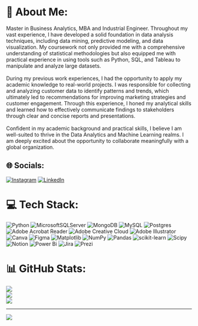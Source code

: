 # 💫 About Me:
Master in Business Analytics, MBA and Industrial Engineer. Throughout my vast experience, I have developed a solid foundation in data analysis techniques, including data mining, predictive modeling, and data visualization. My coursework not only provided me with a comprehensive understanding of statistical methodologies but also equipped me with practical experience in using tools such as Python, SQL, and Tableau to manipulate and analyze large datasets.<br><br>During my previous work experiences, I had the opportunity to apply my academic knowledge to real-world projects. I was responsible for collecting and analyzing customer data to identify patterns and trends, which ultimately led to recommendations for improving marketing strategies and customer engagement. Through this experience, I honed my analytical skills and learned how to effectively communicate findings to stakeholders through clear and concise reports and presentations.<br><br>Confident in my academic background and practical skills, I believe I am well-suited to thrive in the Data Analytics and Machine Learning realms. I am deeply excited about the opportunity to collaborate meaningfully with a global organization.<br>


## 🌐 Socials:
[![Instagram](https://img.shields.io/badge/Instagram-%23E4405F.svg?logo=Instagram&logoColor=white)](https://www.instagram.com/hcitalo21/) [![LinkedIn](https://img.shields.io/badge/LinkedIn-%230077B5.svg?logo=linkedin&logoColor=white)](https://www.linkedin.com/in/italohidalgo/) 

# 💻 Tech Stack:
![Python](https://img.shields.io/badge/python-3670A0?style=for-the-badge&logo=python&logoColor=ffdd54) ![MicrosoftSQLServer](https://img.shields.io/badge/Microsoft%20SQL%20Server-CC2927?style=for-the-badge&logo=microsoft%20sql%20server&logoColor=white) ![MongoDB](https://img.shields.io/badge/MongoDB-%234ea94b.svg?style=for-the-badge&logo=mongodb&logoColor=white) ![MySQL](https://img.shields.io/badge/mysql-%2300000f.svg?style=for-the-badge&logo=mysql&logoColor=white) ![Postgres](https://img.shields.io/badge/postgres-%23316192.svg?style=for-the-badge&logo=postgresql&logoColor=white) ![Adobe Acrobat Reader](https://img.shields.io/badge/Adobe%20Acrobat%20Reader-EC1C24.svg?style=for-the-badge&logo=Adobe%20Acrobat%20Reader&logoColor=white) ![Adobe Creative Cloud](https://img.shields.io/badge/Adobe%20Creative%20Cloud-DA1F26.svg?style=for-the-badge&logo=Adobe%20Creative%20Cloud&logoColor=white) ![Adobe Illustrator](https://img.shields.io/badge/adobe%20illustrator-%23FF9A00.svg?style=for-the-badge&logo=adobe%20illustrator&logoColor=white) ![Canva](https://img.shields.io/badge/Canva-%2300C4CC.svg?style=for-the-badge&logo=Canva&logoColor=white) ![Figma](https://img.shields.io/badge/figma-%23F24E1E.svg?style=for-the-badge&logo=figma&logoColor=white) ![Matplotlib](https://img.shields.io/badge/Matplotlib-%23ffffff.svg?style=for-the-badge&logo=Matplotlib&logoColor=black) ![NumPy](https://img.shields.io/badge/numpy-%23013243.svg?style=for-the-badge&logo=numpy&logoColor=white) ![Pandas](https://img.shields.io/badge/pandas-%23150458.svg?style=for-the-badge&logo=pandas&logoColor=white) ![scikit-learn](https://img.shields.io/badge/scikit--learn-%23F7931E.svg?style=for-the-badge&logo=scikit-learn&logoColor=white) ![Scipy](https://img.shields.io/badge/SciPy-%230C55A5.svg?style=for-the-badge&logo=scipy&logoColor=%white) ![Notion](https://img.shields.io/badge/Notion-%23000000.svg?style=for-the-badge&logo=notion&logoColor=white) ![Power Bi](https://img.shields.io/badge/power_bi-F2C811?style=for-the-badge&logo=powerbi&logoColor=black) ![Jira](https://img.shields.io/badge/jira-%230A0FFF.svg?style=for-the-badge&logo=jira&logoColor=white) ![Prezi](https://img.shields.io/badge/Prezi-%23000000.svg?style=for-the-badge&logo=Prezi&logoColor=white)
# 📊 GitHub Stats:
![](https://github-readme-stats.vercel.app/api?username=italo21dataengineer&theme=prussian&hide_border=false&include_all_commits=false&count_private=false)<br/>
![](https://github-readme-streak-stats.herokuapp.com/?user=italo21dataengineer&theme=prussian&hide_border=false)<br/>
![](https://github-readme-stats.vercel.app/api/top-langs/?username=italo21dataengineer&theme=prussian&hide_border=false&include_all_commits=false&count_private=false&layout=compact)

---
[![](https://visitcount.itsvg.in/api?id=italo21dataengineer&icon=0&color=0)](https://visitcount.itsvg.in)

<!-- Proudly created with GPRM ( https://gprm.itsvg.in ) -->
